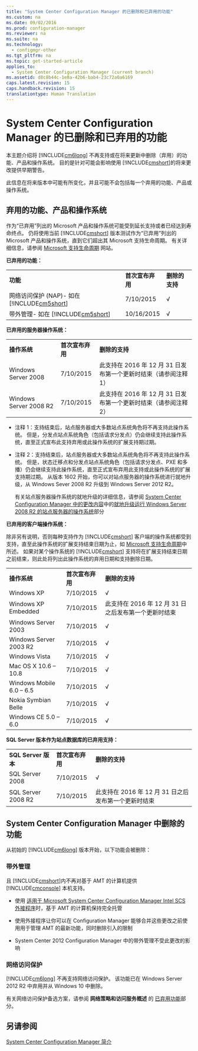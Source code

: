 ```yaml
---
title: "System Center Configuration Manager 的已删除和已弃用的功能"
ms.custom: na
ms.date: 09/02/2016
ms.prod: configuration-manager
ms.reviewer: na
ms.suite: na
ms.technology: 
  - configmgr-other
ms.tgt_pltfrm: na
ms.topic: get-started-article
applies_to: 
  - System Center Configuration Manager (current branch)
ms.assetid: d8c8b44c-1e8a-42b6-bab4-23c72a0a6169
caps.latest.revision: 15
caps.handback.revision: 15
translationtype: Human Translation
---
```

# System Center Configuration Manager 的已删除和已弃用的功能
本主题介绍将 [!INCLUDE[cm6long](../LocTest/includes/cm6long_md.md)] 不再支持或在将来更新中删除（弃用）的功能、产品和操作系统。 目的是针对可能会影响使用 [!INCLUDE[cmshort](../LocTest/includes/cmshort_md.md)]的将来更改提供早期警告。  
  
 此信息在将来版本中可能有所变化，并且可能不会包括每一个弃用的功能、产品或操作系统。  
  
## 弃用的功能、产品和操作系统  
 作为“已弃用”列出的 Microsoft 产品和操作系统可能受到延长支持或者已经达到寿命终点。 仍将使用当前  [!INCLUDE[cmshort](../LocTest/includes/cmshort_md.md)] 版本测试作为“已弃用”列出的 Microsoft 产品和操作系统，直到它们超出其 Microsoft 支持生命周期。  有关详细信息，请参阅 [Microsoft 支持生命周期](https://support.microsoft.com/lifecycle) 网站。  
  
 **已弃用的功能：**  
  
||||  
|-|-|-|  
|**功能**|**首次宣布弃用**|**删除的支持**|  
|网络访问保护 (NAP)- 如在 [!INCLUDE[cm5short](../LocTest/includes/cm5short_md.md)]|7/10/2015|√|  
|带外管理- 如在 [!INCLUDE[cm5short](../LocTest/includes/cm5short_md.md)]|10/16/2015|√|  
  
 **已弃用的服务器操作系统：**  
  
||||  
|-|-|-|  
|**操作系统**|**首次宣布弃用**|**删除的支持**|  
|Windows Server 2008|7/10/2015|此支持在 2016 年 12 月 31 日发布第一个更新时结束（请参阅注释 1）|  
|Windows Server 2008 R2|7/10/2015|此支持在 2016 年 12 月 31 日发布第一个更新时结束（请参阅注释 2）|  
  
-   注释 1：支持结束后，站点服务器或大多数站点系统角色将不再支持此操作系统。 但是，分发点站点系统角色（包括请求分发点）仍会继续支持此操作系统，直至正式宣布此支持弃用或此操作系统的扩展支持期过期。  
  
-   注释 2：支持结束后，站点服务器或大多数站点系统角色将不再支持此操作系统。 但是，状态迁移点和分发点站点系统角色（包括请求分发点、PXE 和多播）仍会继续支持此操作系统，直至正式宣布弃用此支持或此操作系统的扩展支持期过期。  从版本 1602 开始，你可以对站点服务器的操作系统进行就地升级，从 Windows Sever 2008 R2 升级到 Windows  Server 2012 R2。  

     有关站点服务器操作系统的就地升级的详细信息，请参阅 [ System Center Configuration Manager 中的更改内容](../LocTest/What-s-changed-in-System-Center-Configuration-Manager-from-System-Center-2012-Configuration-Manager.md)中的[就地升级运行 Windows Server 2008 R2 的站点服务器的操作系统](../LocTest/What-s-changed-in-System-Center-Configuration-Manager-from-System-Center-2012-Configuration-Manager.md#bkmk_UpgradeOS)部分
       
  
  
 **已弃用的客户端操作系统：**  
  
 除非另有说明，否则每种支持作为 [!INCLUDE[cmshort](../LocTest/includes/cmshort_md.md)] 客户端的操作系统都受到支持，直至此操作系统的扩展支持结束日期为止，如 [Microsoft 支持生命周期](https://support.microsoft.com/lifecycle)中所述。  如果对某个操作系统的 [!INCLUDE[cmshort](../LocTest/includes/cmshort_md.md)] 支持将在扩展支持结束日期之前结束，则此处将列出此操作系统的弃用日期和支持删除日期。  
  
||||  
|-|-|-|  
|**操作系统**|**首次宣布弃用**|**删除的支持**|  
|Windows XP|7/10/2015|√|  
|Windows XP Embedded|7/10/2015|此支持在 2016 年 12 月 31 日之后发布第一个更新时结束|  
|Windows Server 2003|7/10/2015|√|  
|Windows Server 2003 R2|7/10/2015|√|  
|Windows Vista|7/10/2015|√|  
|Mac OS X 10.6 – 10.8|7/10/2015|√|  
|Windows Mobile 6.0 – 6.5|7/10/2015|√|  
|Nokia Symbian Belle|7/10/2015|√|  
|Windows CE 5.0 – 6.0|7/10/2015|√|  
  
 **SQL Server 版本作为站点数据库的已弃用支持：**  
  
||||  
|-|-|-|  
|**SQL Server 版本**|**首次宣布弃用**|**删除的支持**|  
|SQL Server 2008|7/10/2015|√|  
|SQL Server 2008 R2|7/10/2015|此支持在 2016 年 12 月 31 日之后发布第一个更新时结束|  
  
## System Center Configuration Manager 中删除的功能  
 从初始的 [!INCLUDE[cm6long](../LocTest/includes/cm6long_md.md)] 版本开始，以下功能会被删除：
  
###  <a name="bkmk_amt"></a> 带外管理  
 且 [!INCLUDE[cmshort](../LocTest/includes/cmshort_md.md)]内不再对基于 AMT 的计算机提供 [!INCLUDE[cmconsole](../LocTest/includes/cmconsole_md.md)] 本机支持。  
  
-   使用 [适用于 Microsoft System Center Configuration Manager Intel SCS 外接程序](http://www.intel.com/content/www/us/en/software/setup-configuration-software.html)时，基于 AMT 的计算机保持完全托管  
  
-   使用外接程序让你可以在 Configuration Manager 能够合并这些更改之前使用用于管理 AMT 的最新功能，同时删除引入的限制  
  
-   System Center 2012 Configuration Manager 中的带外管理不受此更改的影响  
  
###  <a name="bkmk_nap"></a> 网络访问保护  
 [!INCLUDE[cm6long](../LocTest/includes/cm6long_md.md)] 不再支持网络访问保护。 该功能已在 Windows Server 2012 R2 中弃用并从 Windows 10 中删除。  
  
 有关网络访问保护备选方案，请参阅 **网络策略和访问服务概述** 的 [已弃用功能](https://technet.microsoft.com/library/hh831683.aspx)部分。  
  
## 另请参阅  
 [System Center Configuration Manager 简介](../LocTest/Introduction-to-System-Center-Configuration-Manager.md)
